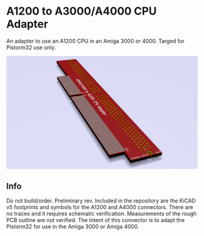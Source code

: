 # A1200 to A3000/A4000 CPU Adapter
An adapter to use an A1200 CPU in an Amiga 3000 or 4000. Targed for Pistorm32 use only.

![pic](pic.png)

## Info
Do not build/order. Preliminary rev. Included in the repository are the KiCAD v5 footprints and symbols for the A1200 and A4000 connectors. There are no traces and it requires schematic verification. Measurements of the rough PCB outline are not verified. The intent of this connector is to adapt the Pistorm32 for use in the Amiga 3000 or Amiga 4000.
